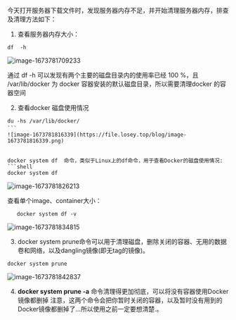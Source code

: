 今天打开服务器下载文件时，发现服务器内存不足，并开始清理服务器内存，排查及清理方法如下：

1. 查看服务器内存大小：
```shell
df  -h
```
![image-1673781709233](https://file.losey.top/blog/image-1673781709233.png)


通过 df -h 可以发现有两个主要的磁盘目录内的使用率已经 100 %，且 /var/lib/docker 为 docker 容器安装的默认磁盘目录，所以需要清理docker 的容器空间

2. 查看docker 磁盘使用情况
```shell
du -hs /var/lib/docker/
```　                     　
![image-1673781816339](https://file.losey.top/blog/image-1673781816339.png)
 

docker system df  命令，类似于Linux上的df命令，用于查看Docker的磁盘使用情况:
```shell
docker system df
  ```                         
![image-1673781826213](https://file.losey.top/blog/image-1673781826213.png)


查看单个image、container大小：
```shell
   docker system df -v 
```

![image-1673781834815](https://file.losey.top/blog/image-1673781834815.png)


3. docker system prune命令可以用于清理磁盘，删除关闭的容器、无用的数据卷和网络，以及dangling镜像(即无tag的镜像)。
```shell
docker system prune
```

![image-1673781842837](https://file.losey.top/blog/image-1673781842837.png)

4. **docker system prune -a** 命令清理得更加彻底，可以将没有容器使用Docker镜像都删掉
   注意，这两个命令会把你暂时关闭的容器，以及暂时没有用到的Docker镜像都删掉了…所以使用之前一定要想清楚.。
